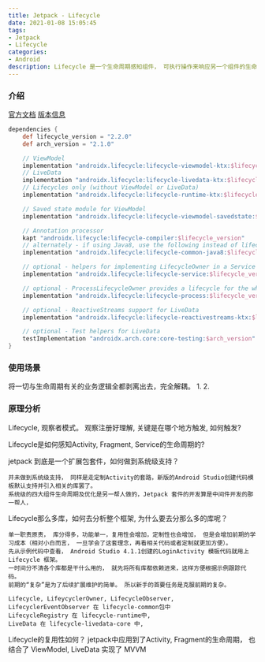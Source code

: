 ```yaml
---
title: Jetpack - Lifecycle
date: 2021-01-08 15:05:45
tags:
- Jetpack
- Lifecycle
categories:
- Android
description: Lifecycle 是一个生命周期感知组件， 可执行操作来响应另一个组件的生命周期状态的变化。
---
```


### 介绍
[官方文档](https://developer.android.com/topic/libraries/architecture/lifecycle)
[版本信息](https://developer.android.com/jetpack/androidx/releases/lifecycle)
```gradle
dependencies {
    def lifecycle_version = "2.2.0"
    def arch_version = "2.1.0"

    // ViewModel
    implementation "androidx.lifecycle:lifecycle-viewmodel-ktx:$lifecycle_version"
    // LiveData
    implementation "androidx.lifecycle:lifecycle-livedata-ktx:$lifecycle_version"
    // Lifecycles only (without ViewModel or LiveData)
    implementation "androidx.lifecycle:lifecycle-runtime-ktx:$lifecycle_version"

    // Saved state module for ViewModel
    implementation "androidx.lifecycle:lifecycle-viewmodel-savedstate:$lifecycle_version"

    // Annotation processor
    kapt "androidx.lifecycle:lifecycle-compiler:$lifecycle_version"
    // alternately - if using Java8, use the following instead of lifecycle-compiler
    implementation "androidx.lifecycle:lifecycle-common-java8:$lifecycle_version"

    // optional - helpers for implementing LifecycleOwner in a Service
    implementation "androidx.lifecycle:lifecycle-service:$lifecycle_version"

    // optional - ProcessLifecycleOwner provides a lifecycle for the whole application process
    implementation "androidx.lifecycle:lifecycle-process:$lifecycle_version"

    // optional - ReactiveStreams support for LiveData
    implementation "androidx.lifecycle:lifecycle-reactivestreams-ktx:$lifecycle_version"

    // optional - Test helpers for LiveData
    testImplementation "androidx.arch.core:core-testing:$arch_version"
}
```
### 使用场景
将一切与生命周期有关的业务逻辑全都剥离出去，完全解耦。
1. 
2. 

### 原理分析
Lifecycle, 观察者模式。
观察注册好理解, 关键是在哪个地方触发, 如何触发?

Lifecycle是如何感知Activity, Fragment, Service的生命周期的?

jetpack 到底是一个扩展包套件，如何做到系统级支持？

	并未做到系统级支持， 同样是走定制Activity的套路，新版的Android Studio创建代码模板默认支持并引入相关的库罢了。 
	系统级的四大组件生命周期及优化是另一帮人做的，Jetpack 套件的开发算是中间件开发的那一帮人，

Lifecycle那么多库，如何去分析整个框架, 为什么要去分那么多的库呢？

	单一职责原责， 库分得多，功能单一，复用性会增加，定制性也会增加， 但是会增加前期的学习成本（相对小白而言， 一旦学会了这套理念，再看相关代码或者定制就更加方便）。 
	先从示例代码中查看， Android Studio 4.1.1创建的LoginActivity 模板代码就用上Lifecycle 框架。
	一时间分不清各个库都是干什么用的， 就先将所有库都依赖进来，这样方便根据示例跟踪代码。
	前期的“复杂”是为了后续扩展维护的简单。 所以新手的首要任务是克服前期的复杂。

	Lifecycle, LifeycyclerOwner, LifecycleObserver, LifecyclerEventObserver 在 lifecycle-common包中
	LifecycleRegistry 在 lifecycle-runtime中, 
	LiveData 在 lifecycle-livedata-core 中, 

Lifecycle的复用性如何？ 
	jetpack中应用到了Activity, Fragment的生命周期， 也结合了 ViewModel, LiveData 实现了 MVVM
